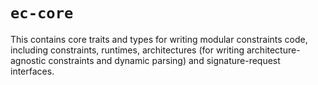 # `ec-core`

This contains core traits and types for writing modular constraints code, including constraints, runtimes, architectures (for writing architecture-agnostic constraints and dynamic parsing) and signature-request interfaces.
